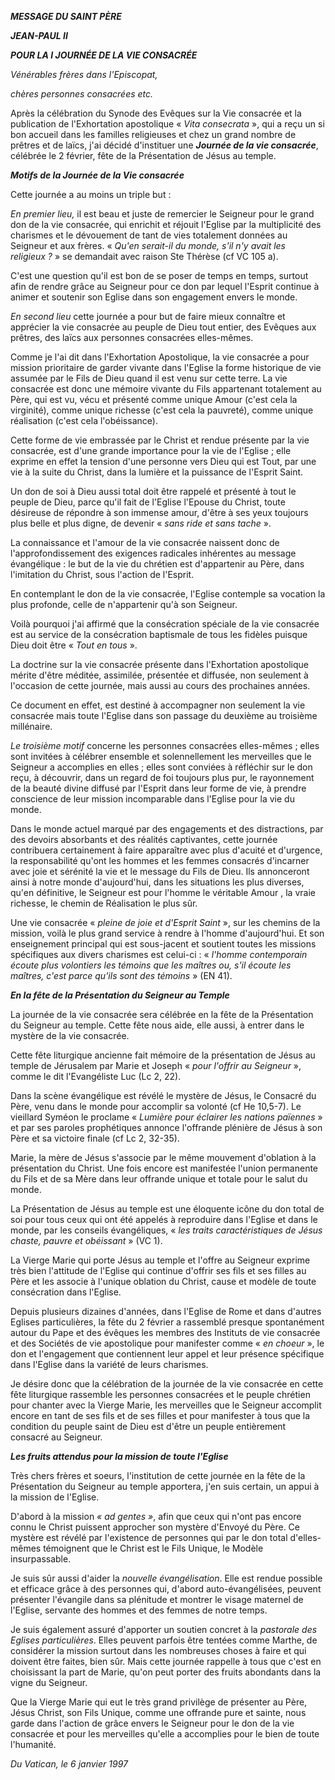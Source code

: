 ***MESSAGE DU SAINT PÈRE***

***JEAN-PAUL II***

***POUR LA I JOURNÉE DE LA VIE CONSACRÉE***

*Vénérables frères dans l'Episcopat,*

*chères personnes consacrées etc.*

Après la célébration du Synode des Evêques sur la Vie consacrée et la publication de l'Exhortation apostolique « *Vita consecrata* », qui a reçu un si bon accueil dans les familles religieuses et chez un grand nombre de prêtres et de laïcs, j'ai décidé d'instituer une ***Journée de la vie consacrée***, célébrée le 2 février, fête de la Présentation de Jésus au temple.

***Motifs de la Journée de la Vie consacrée***

Cette journée a au moins un triple but :

*En premier lieu,* il est beau et juste de remercier le Seigneur pour le grand don de la vie consacrée, qui enrichit et réjouit l'Eglise par la multiplicité des charismes et le dévouement de tant de vies totalement données au Seigneur et aux frères. « *Qu'en serait-il du monde, s'il n'y avait les religieux ?* » se demandait avec raison Ste Thérèse (cf VC 105 a).

C'est une question qu'il est bon de se poser de temps en temps, surtout afin de rendre grâce au Seigneur pour ce don par lequel l'Esprit continue à animer et soutenir son Eglise dans son engagement envers le monde.

*En second lieu* cette journée a pour but de faire mieux connaître et apprécier la vie consacrée au peuple de Dieu tout entier, des Evêques aux prêtres, des laïcs aux personnes consacrées elles-mêmes.

Comme je l'ai dit dans l'Exhortation Apostolique, la vie consacrée a pour mission prioritaire de garder vivante dans l'Eglise la forme historique de vie assumée par le Fils de Dieu quand il est venu sur cette terre. La vie consacrée est donc une mémoire vivante du Fils appartenant totalement au Père, qui est vu, vécu et présenté comme unique Amour (c'est cela la virginité), comme unique richesse (c'est cela la pauvreté), comme unique réalisation (c'est cela l'obéissance).

Cette forme de vie embrassée par le Christ et rendue présente par la vie consacrée, est d'une grande importance pour la vie de l'Eglise ; elle exprime en effet la tension d'une personne vers Dieu qui est Tout, par une vie à la suite du Christ, dans la lumière et la puissance de l'Esprit Saint.

Un don de soi à Dieu aussi total doit être rappelé et présenté à tout le peuple de Dieu, parce qu'il fait de l'Eglise l'Epouse du Christ, toute désireuse de répondre à son immense amour, d'être à ses yeux toujours plus belle et plus digne, de devenir « *sans ride et sans tache* ».

La connaissance et l'amour de la vie consacrée naissent donc de l'approfondissement des exigences radicales inhérentes au message évangélique : le but de la vie du chrétien est d'appartenir au Père, dans l'imitation du Christ, sous l'action de l'Esprit.

En contemplant le don de la vie consacrée, l'Eglise contemple sa vocation la plus profonde, celle de n'appartenir qu'à son Seigneur.

Voilà pourquoi j'ai affirmé que la consécration spéciale de la vie consacrée est au service de la consécration baptismale de tous les fidèles puisque Dieu doit être « *Tout en tous* ».

La doctrine sur la vie consacrée présente dans l'Exhortation apostolique mérite d'être méditée, assimilée, présentée et diffusée, non seulement à l'occasion de cette journée, mais aussi au cours des prochaines années.

Ce document en effet, est destiné à accompagner non seulement la vie consacrée mais toute l'Eglise dans son passage du deuxième au troisième millénaire.

*Le troisième motif* concerne les personnes consacrées elles-mêmes ; elles sont invitées à célébrer ensemble et solennellement les merveilles que le Seigneur a accomplies en elles ; elles sont conviées à réfléchir sur le don reçu, à découvrir, dans un regard de foi toujours plus pur, le rayonnement de la beauté divine diffusé par l'Esprit dans leur forme de vie, à prendre conscience de leur mission incomparable dans l'Eglise pour la vie du monde.

Dans le monde actuel marqué par des engagements et des distractions, par des devoirs absorbants et des réalités captivantes, cette journée contribuera certainement à faire apparaître avec plus d'acuité et d'urgence, la responsabilité qu'ont les hommes et les femmes consacrés d'incarner avec joie et sérénité la vie et le message du Fils de Dieu. Ils annonceront ainsi à notre monde d'aujourd'hui, dans les situations les plus diverses, qu'en définitive, le Seigneur est pour l'homme le véritable Amour , la vraie richesse, le chemin de Réalisation le plus sûr.

Une vie consacrée « *pleine de joie et d'Esprit Saint* », sur les chemins de la mission, voilà le plus grand service à rendre à l'homme d'aujourd'hui. Et son enseignement principal qui est sous-jacent et soutient toutes les missions spécifiques aux divers charismes est celui-ci : « *l'homme contemporain écoute plus volontiers les témoins que les maîtres ou, s'il écoute les maîtres, c'est parce qu'ils sont des témoins* » (EN 41).

***En la fête de la Présentation du Seigneur au Temple***

La journée de la vie consacrée sera célébrée en la fête de la Présentation du Seigneur au temple. Cette fête nous aide, elle aussi, à entrer dans le mystère de la vie consacrée.

Cette fête liturgique ancienne fait mémoire de la présentation de Jésus au temple de Jérusalem par Marie et Joseph « *pour l'offrir au Seigneur* », comme le dit l'Evangéliste Luc (Lc 2, 22).

Dans la scène évangélique est révélé le mystère de Jésus, le Consacré du Père, venu dans le monde pour accomplir sa volonté (cf He 10,5-7). Le vieillard Syméon le proclame « *Lumière pour éclairer les nations païennes* » et par ses paroles prophétiques annonce l'offrande plénière de Jésus à son Père et sa victoire finale (cf Lc 2, 32-35).

Marie, la mère de Jésus s'associe par le même mouvement d'oblation à la présentation du Christ. Une fois encore est manifestée l'union permanente du Fils et de sa Mère dans leur offrande unique et totale pour le salut du monde.

La Présentation de Jésus au temple est une éloquente icône du don total de soi pour tous ceux qui ont été appelés à reproduire dans l'Eglise et dans le monde, par les conseils évangéliques, « *les traits caractéristiques de Jésus chaste, pauvre et obéissant* » (VC 1).

La Vierge Marie qui porte Jésus au temple et l'offre au Seigneur exprime très bien l'attitude de l'Eglise qui continue d'offrir ses fils et ses filles au Père et les associe à l'unique oblation du Christ, cause et modèle de toute consécration dans l'Eglise.

Depuis plusieurs dizaines d'années, dans l'Eglise de Rome et dans d'autres Eglises particulières, la fête du 2 février a rassemblé presque spontanément autour du Pape et des évêques les membres des Instituts de vie consacrée et des Sociétés de vie apostolique pour manifester comme « *en choeur* », le don et l'engagement que contiennent leur appel et leur présence spécifique dans l'Eglise dans la variété de leurs charismes.

Je désire donc que la célébration de la journée de la vie consacrée en cette fête liturgique rassemble les personnes consacrées et le peuple chrétien pour chanter avec la Vierge Marie, les merveilles que le Seigneur accomplit encore en tant de ses fils et de ses filles et pour manifester à tous que la condition du peuple saint de Dieu est d'être un peuple entièrement consacré au Seigneur.

***Les fruits attendus pour la mission de toute l'Eglise***

Très chers frères et soeurs, l'institution de cette journée en la fête de la Présentation du Seigneur au temple apportera, j'en suis certain, un appui à la mission de l'Eglise.

D'abord à la mission *« *ad gentes* »*, afin que ceux qui n'ont pas encore connu le Christ puissent approcher son mystère d'Envoyé du Père. Ce mystère est révélé par l'existence de personnes qui par le don total d'elles-mêmes témoignent que le Christ est le Fils Unique, le Modèle insurpassable.

Je suis sûr aussi d'aider la *nouvelle évangélisation*. Elle est rendue possible et efficace grâce à des personnes qui, d'abord auto-évangélisées, peuvent présenter l'évangile dans sa plénitude et montrer le visage maternel de l'Eglise, servante des hommes et des femmes de notre temps.

Je suis également assuré d'apporter un soutien concret à la *pastorale des Eglises particulières*. Elles peuvent parfois être tentées comme Marthe, de considérer la mission surtout dans les nombreuses choses à faire et qui doivent être faites, bien sûr. Mais cette journée rappelle à tous que c'est en choisissant la part de Marie, qu'on peut porter des fruits abondants dans la vigne du Seigneur.

Que la Vierge Marie qui eut le très grand privilège de présenter au Père, Jésus Christ, son Fils Unique, comme une offrande pure et sainte, nous garde dans l'action de grâce envers le Seigneur pour le don de la vie consacrée et pour les merveilles qu'elle a accomplies pour le bien de toute l'humanité.

*Du Vatican, le 6 janvier 1997*